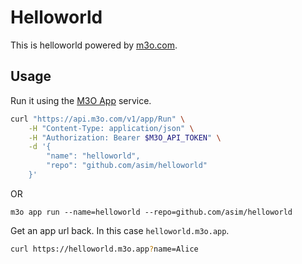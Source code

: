 # Helloworld

This is helloworld powered by [m3o.com](https://m3o.com).

## Usage

Run it using the [M3O App](https://m3o.com/app) service.

```bash
curl "https://api.m3o.com/v1/app/Run" \
    -H "Content-Type: application/json" \
    -H "Authorization: Bearer $M3O_API_TOKEN" \
    -d '{
        "name": "helloworld",
        "repo": "github.com/asim/helloworld"
    }'
```

OR

```
m3o app run --name=helloworld --repo=github.com/asim/helloworld
```

Get an app url back. In this case `helloworld.m3o.app`.

```bash
curl https://helloworld.m3o.app?name=Alice
```
